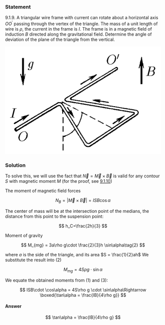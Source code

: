 ###  Statement

$9.1.9.$ A triangular wire frame with current can rotate about a horizontal axis $OO^\prime$ passing through the vertex of the triangle. The mass of a unit length of wire is $\rho$, the current in the frame is $I$. The frame is in a magnetic field of induction $B$ directed along the gravitational field. Determine the angle of deviation of the plane of the triangle from the vertical.

![ For problem $9.1.9$ |507x351, 34%](../../img/9.1.9/statement.png)

### Solution

To solve this, we will use the fact that $\vec{N} = \vec{M} \times \vec{B}$ is valid for any contour $S$ with magnetic moment $M$ (for the proof, see [9.1.10](../9.1.10))

The moment of magnetic field forces

$$
N_{B} = |\vec{M} \times \vec{B}| = ISB \cos\alpha\tag{1}
$$

The center of mass will be at the intersection point of the medians, the distance from this point to the suspension point:

$$
h_C=\frac{2h}{3}
$$

Moment of gravity

$$
M_{mg} = 3a\rho g\cdot \frac{2}{3}h \sin\alpha\tag{2}
$$

where $a$ is the side of the triangle, and its area $S = \frac{1}{2}ah$ We substitute the result into $(2)$

$$
M_{mg}= 4S\rho g\cdot \sin\alpha\tag{3}
$$

We equate the obtained moments from $(1)$ and $(3)$:

$$
ISB\cdot \cos\alpha = 4S\rho g \cdot \sin\alpha\Rightarrow \boxed{\tan\alpha = \frac{IB}{4\rho g}}
$$

#### Answer

$$
\tan\alpha = \frac{IB}{4\rho g}
$$